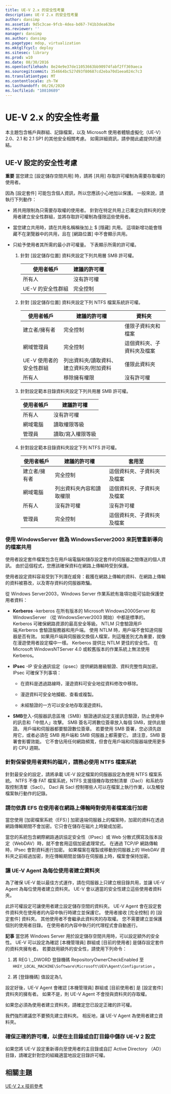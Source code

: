 ```yaml
---
title: UE-V 2.x 的安全性考量
description: UE-V 2.x 的安全性考量
author: dansimp
ms.assetid: 9d5c3cae-9fcb-4dea-bd67-741b3dea63be
ms.reviewer: ''
manager: dansimp
ms.author: dansimp
ms.pagetype: mdop, virtualization
ms.mktglfcycl: deploy
ms.sitesec: library
ms.prod: w10
ms.date: 08/30/2016
ms.openlocfilehash: 8e24e9e37de11053663bb90974fabf2ff369aeca
ms.sourcegitcommit: 354664bc527d93f80687cd2eba70d1eea024c7c3
ms.translationtype: MT
ms.contentlocale: zh-TW
ms.lasthandoff: 06/26/2020
ms.locfileid: "10810689"
---
```

# UE-V 2.x 的安全性考量


本主題包含帳戶與群組、記錄檔案，以及 Microsoft 使用者體驗虛擬化（UE-V）2.0、2.1 和 2.1 SP1 的其他安全相關考慮。 如需詳細資訊，請參閱此處提供的連結。

## UE-V 設定的安全性考慮


**重要** 當您建立 [設定儲存空間共用] 時，請將 [共用] 存取許可權制為需要存取權的使用者。

 

因為 [設定套件] 可能包含個人資訊，所以您應該小心地加以保護。 一般來說，請執行下列動作：

-   將共用限制為只需要存取權的使用者。 針對在特定共用上已重定向資料夾的使用者建立安全性群組，並將存取許可權制為僅限這些使用者。

-   當您建立共用時，請在共用名稱稱後加上 $ [隱藏] 共用。 這項新增功能會隱藏不在瀏覽器中的共用，且在 [網路位置] 中不會顯示共用。

-   只給予使用者其所需的最小許可權量。 下表顯示所需的許可權。

    1.  針對 [設定儲存位置] 資料夾設定下列共用層 SMB 許可權。

        | 使用者帳戶 | 建議的許可權 |
        | - | - |
        | 所有人 | 沒有許可權 |
        |UE-V 的安全性群組 | 完全控制 |

    2.  針對 [設定儲存位置] 資料夾設定下列 NTFS 檔案系統許可權。

        | 使用者帳戶 | 建議的許可權 | 資料夾 |
        | - | - | - |
        | 建立者/擁有者 | 完全控制 | 僅限子資料夾和檔案|
        | 網域管理員 | 完全控制 | 這個資料夾、子資料夾及檔案 |
        | UE-V 使用者的安全性群組 | 列出資料夾/讀取資料、建立資料夾/附加資料 | 僅限此資料夾 |
        | 所有人 | 移除擁有權限 | 沒有許可權 |

    3.  針對設定範本目錄資料夾設定下列共用層 SMB 許可權。

        | 使用者帳戶 | 建議許可權 |
        | - | - |
        | 所有人 | 沒有許可權 |
        | 網域電腦 | 讀取權限等級 |
        | 管理員 | 讀取/寫入權限等級 |
         
    4.  針對設定範本目錄資料夾設定下列 NTFS 許可權。

        | 使用者帳戶 | 建議的許可權 | 套用至 |
        | - | - | - |
        | 建立者/擁有者 | 完全控制 | 這個資料夾、子資料夾及檔案 |
        | 網域電腦 | 列出資料夾內容和讀取權限 | 這個資料夾、子資料夾及檔案|
        | 所有人| 沒有許可權| 沒有許可權|
        | 管理員| 完全控制| 這個資料夾、子資料夾及檔案|

### 使用 WindowsServer 做為 WindowsServer2003 來託管重新導向的檔案共用

使用者設定套件檔案包含在用戶端電腦和儲存設定套件的伺服器之間傳送的個人資訊。 由於這個程式，您應該確保資料在網路上傳輸時受到保護。

使用者設定資料容易受到下列潛在威脅：截獲在網路上傳輸的資料、在網路上傳輸的資料被篡改，以及寄存資料的伺服器欺騙。

從 Windows Server2003，Windows Server 作業系統有幾項功能可協助保護使用者資料：

-   **Kerberos** -kerberos 在所有版本的 Microsoft Windows2000Server 和 WindowsServer （從 WindowsServer2003 開始）中都是標準的。 Kerberos 可確保網路資源的最高安全等級。 NTLM 只會驗證用戶端;Kerberos 會驗證服務器和用戶端。 使用 NTLM 時，用戶端不會知道伺服器是否有效。 如果用戶端與伺服器交換個人檔案，則這種差別尤為重要，就像在漫遊使用者設定檔中一樣。 Kerberos 提供比 NTLM 更佳的安全性。 在 Microsoft WindowsNTServer 4.0 或較舊版本的作業系統上無法使用 Kerberos。

-   **IPsec** -IP 安全通訊協定（ipsec）提供網路層級驗證、資料完整性與加密。 IPsec 可確保下列事項：

    -   在資料是透過路線時，漫遊資料可安全地從資料修改中移除。

    -   漫遊資料可安全地攔截、查看或複製。

    -   未經驗證的一方可以安全地存取漫遊資料。

-   **SMB**登入-伺服器訊息區塊（SMB）驗證通訊協定支援訊息驗證，防止使用中的訊息和「中間人」攻擊。 SMB 簽名可將數位簽章放入每個 SMB，提供此驗證。 用戶端和伺服器都要驗證數位簽章。 若要使用 SMB 簽署，您必須先啟用它，或者必須在 SMB 用戶端和 SMB 伺服器上都需要它。 請注意，SMB 簽署會影響效能。 它不會佔用任何網路頻寬，但會在用戶端和伺服器端使用更多的 CPU 週期。

### 針對保留使用者資料的磁片，請務必使用 NTFS 檔案系統

針對最安全的設定，請將承載 UE-V 設定檔案的伺服器設定為使用 NTFS 檔案系統。 NTFS 不像 FAT 檔案系統，NTFS 支援隨機存取控制清單（Dacl）和系統存取控制清單（Sacl）。 Dacl 與 Sacl 控制哪些人可以在檔案上執行作業，以及觸發檔案執行動作的記錄。

### 請勿依靠 EFS 在使用者在網路上傳輸時對使用者檔案進行加密

當您使用 [加密檔案系統（EFS）] 加密遠端伺服器上的檔案時，加密的資料在透過網路傳輸期間不會加密。它只會在儲存在磁片上時變成加密。

當您的系統包含網際網路通訊協定安全性（IPsec）或 Web 分散式撰寫及版本設定（WebDAV）時，就不會套用這個加密處理常式。 在通過 TCP/IP 網路傳輸時，IPsec 會對資料進行加密。 如果檔案在複製或移動到伺服器上的 WebDAV 資料夾之前經過加密，則在傳輸期間並儲存在伺服器上時，檔案會保持加密。

### 讓 UE-V Agent 為每位使用者建立資料夾

為了確保 UE-V 能以最佳方式運作，請在伺服器上只建立根目錄共用，並讓 UE-V Agent 為每位使用者建立資料夾。 UE-V 會以適當的安全性建立這些使用者資料夾。

此許可權設定可讓使用者建立設定儲存空間的資料夾。 UE-V Agent 會在設定套件資料夾在使用者的內容中執行時建立並保護它。 使用者接收 [完全控制] 的 [設定套件] 資料夾。 其他使用者不會繼承此資料夾的存取權。 您不需要建立並保護個別的使用者目錄。 在使用者的內容中執行的代理程式會自動進行。

**記事** 當您將 Windows Server 用於設定儲存空間共用時，可以設定額外的安全性。 UE-V 可以設定為確認 [本機管理員] 群組或 [目前的使用者] 是儲存設定套件的資料夾擁有者。 若要啟用額外的安全性，請使用下列命令：

1.  將 REG \ _DWORD 登錄機碼 RepositoryOwnerCheckEnabled 至 `HKEY_LOCAL_MACHINE\Software\Microsoft\UEV\Agent\Configuration` 。

2.  將 [登錄機碼] 值設定為*1*。

設定好後，UE-V Agent 會確認 [本機管理員] 群組或 [目前使用者] 是 [設定套件] 資料夾的擁有者。 如果不是，則 UE-V Agent 不會授與資料夾的存取權。

 

如果您必須為使用者建立資料夾，請確定您已設定正確的許可權。

我們強烈建議您不要預先建立資料夾。 相反地，讓 UE-V Agent 為使用者建立資料夾。

### 確保正確的許可權，以便在主目錄或自訂目錄中儲存 UE-V 2 設定

如果您將 UE-V 設定重新導向至使用者的主目錄或自訂 Active Directory （AD）目錄，請確定針對您的組織適當地設定目錄許可權。






## 相關主題


[UE-V 2.x 技術參考](technical-reference-for-ue-v-2x-both-uevv2.md)

 

 





